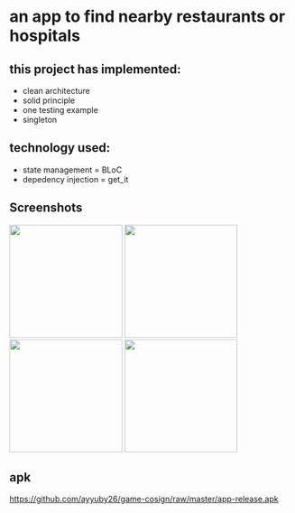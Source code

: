 # an app to find nearby restaurants or hospitals

## this project has implemented:
- clean architecture
- solid principle
- one testing example
- singleton

## technology used:
- state management = BLoC
- depedency injection = get_it

## Screenshots 
<img src="https://user-images.githubusercontent.com/18584572/223204511-23642ca2-dbf5-44e7-9bd5-361cce64d278.jpg" width="200"/> <img src="https://user-images.githubusercontent.com/18584572/223204636-b5f342d4-d5bb-4f9e-93b4-113f2024e81f.jpg" width="200"/> <img src="https://user-images.githubusercontent.com/18584572/223204921-3847875e-5575-4aec-907a-1f3dbfbfb637.jpg" width="200"/> <img src="https://user-images.githubusercontent.com/18584572/223204997-77127e2b-9849-4074-834e-639bcabf9ac9.jpg" width="200"/>

## apk
https://github.com/ayyuby26/game-cosign/raw/master/app-release.apk
